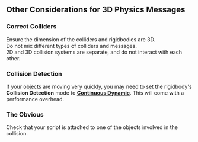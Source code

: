 ## Other Considerations for 3D Physics Messages
### Correct Colliders
Ensure the dimension of the colliders and rigidbodies are 3D.  
Do not mix different types of colliders and messages.  
2D and 3D collision systems are separate, and do not interact with each other.
### Collision Detection
If your objects are moving very quickly, you may need to set the rigidbody's **Collision Detection** mode to [**Continuous Dynamic**](https://docs.unity3d.com/Manual/ContinuousCollisionDetection.html). This will come with a performance overhead.
### The Obvious
Check that your script is attached to one of the objects involved in the collision.